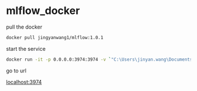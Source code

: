 # mlflow_docker

pull the docker

```bash
docker pull jingyanwang1/mlflow:1.0.1
```

start the service

```bash
docker run -it -p 0.0.0.0:3974:3974 -v `"C:\Users\jinyan.wang\Documents\GitHub\mlflow_docker`":/data jingyanwang1/mlflow:1.0.1 
```

go to url 

[localhost:3974](http://localhost:3974/)
